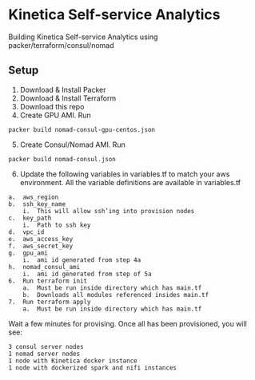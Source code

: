 # Kinetica Self-service Analytics
Building Kinetica Self-service Analytics using packer/terraform/consul/nomad

## Setup

1.	Download & Install Packer
2.	Download & Install Terraform
3.	Download this repo
4.	Create GPU AMI. Run
```
packer build nomad-consul-gpu-centos.json
```
5.	Create Consul/Nomad AMI. Run
```
packer build nomad-consul.json
```
6.	Update the following variables in variables.tf to match your aws environment.  All the variable definitions are available in variables.tf
```
a.	aws_region
b.	ssh_key_name
    i.	This will allow ssh’ing into provision nodes
c.	key_path
    i.	Path to ssh key
d.	vpc_id
e.	aws_access_key
f.	aws_secret_key
g.	gpu_ami
    i.	ami id generated from step 4a
h.	nomad_consul_ami
    i.	ami id generated from step of 5a
6.	Run terraform init
    a.	Must be run inside directory which has main.tf
    b.	Downloads all modules referenced insides main.tf
7.	Run terraform apply
    a.	Must be run inside directory which has main.tf
```
Wait a few minutes for provising.  Once all has been provisioned, you will see:
```
3 consul server nodes
1 nomad server nodes
1 node with Kinetica docker instance
1 node with dockerized spark and nifi instances
```
